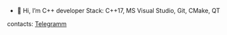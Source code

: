 - 👋 Hi, I’m C++ developer
Stack: C++17, MS Visual Studio, Git, CMake, QT

contacts:
[Telegramm](https://t.me/Ilya_Ivanov48)


